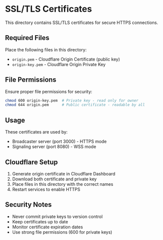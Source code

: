 # SSL/TLS Certificates

This directory contains SSL/TLS certificates for secure HTTPS connections.

## Required Files

Place the following files in this directory:

- `origin.pem` - Cloudflare Origin Certificate (public key)
- `origin-key.pem` - Cloudflare Origin Private Key

## File Permissions

Ensure proper file permissions for security:

```bash
chmod 600 origin-key.pem  # Private key - read only for owner
chmod 644 origin.pem      # Public certificate - readable by all
```

## Usage

These certificates are used by:
- Broadcaster server (port 3000) - HTTPS mode
- Signaling server (port 8080) - WSS mode

## Cloudflare Setup

1. Generate origin certificate in Cloudflare Dashboard
2. Download both certificate and private key
3. Place files in this directory with the correct names
4. Restart services to enable HTTPS

## Security Notes

- Never commit private keys to version control
- Keep certificates up to date
- Monitor certificate expiration dates
- Use strong file permissions (600 for private keys)
